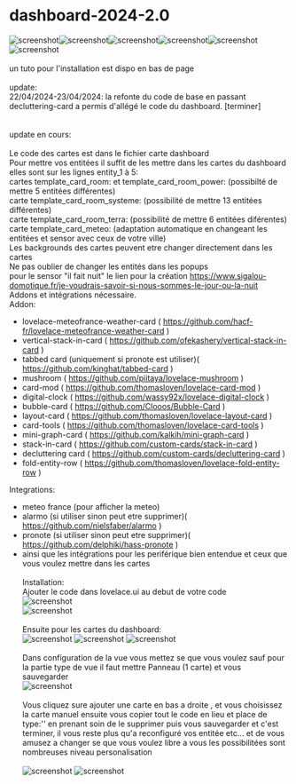 # dashboard-2024-2.0 <br>
![screenshot](https://github.com/RomainRou/dashboard-2024-2.0/blob/main/dashboard_1.jpg)![screenshot](https://github.com/RomainRou/dashboard-2024-2.0/blob/main/dashboard_2.jpg)![screenshot](https://github.com/RomainRou/dashboard-2024-2.0/blob/main/popup_1.png)![screenshot](https://github.com/RomainRou/dashboard-2024-2.0/blob/main/popup_2.png)![screenshot](https://github.com/RomainRou/dashboard-2024-2.0/blob/main/popup_3.png)![screenshot](https://github.com/RomainRou/dashboard-2024-2.0/blob/main/popup_4.png)<br><br>
un tuto pour l'installation est dispo en bas de page<br>
<br>
update:<br>
22/04/2024-23/04/2024: la refonte du code de base en passant decluttering-card a permis d'allégé le code du dashboard. [terminer]<br>
<br><br>
update en cours:<br>
<br>
Le code des cartes est dans le fichier carte dashboard<br>
Pour mettre vos entitées il suffit de les mettre dans les cartes du dashboard elles sont sur les lignes entity_1 à 5:<br>
cartes template_card_room: et template_card_room_power: (possibilté de mettre 5 entitées différentes)<br>
carte template_card_room_systeme: (possibilité de mettre 13 entitées différentes)<br>
carte template_card_room_terra: (possibilité de mettre 6 entitées diférentes)<br>
carte template_card_meteo: (adaptation automatique en changeant les entitées et sensor avec ceux de votre ville)<br>
Les backgrounds des cartes peuvent etre changer directement dans les cartes<br>
Ne pas oublier de changer les entités dans les popups <br>
pour le sensor "il fait nuit" le lien pour la création https://www.sigalou-domotique.fr/je-voudrais-savoir-si-nous-sommes-le-jour-ou-la-nuit<br>
Addons et intégrations nécessaire.<br>
Addon: 
  - lovelace-meteofrance-weather-card ( https://github.com/hacf-fr/lovelace-meteofrance-weather-card )
  - vertical-stack-in-card ( https://github.com/ofekashery/vertical-stack-in-card )
  - tabbed card (uniquement si pronote est utiliser)( https://github.com/kinghat/tabbed-card )
  - mushroom ( https://github.com/piitaya/lovelace-mushroom )
  - card-mod ( https://github.com/thomasloven/lovelace-card-mod )
  - digital-clock ( https://github.com/wassy92x/lovelace-digital-clock )
  - bubble-card ( https://github.com/Clooos/Bubble-Card )
  - layout-card ( https://github.com/thomasloven/lovelace-layout-card )
  - card-tools ( https://github.com/thomasloven/lovelace-card-tools )
  - mini-graph-card ( https://github.com/kalkih/mini-graph-card )
  - stack-in-card ( https://github.com/custom-cards/stack-in-card )
  - decluttering card ( https://github.com/custom-cards/decluttering-card )
  - fold-entity-row ( https://github.com/thomasloven/lovelace-fold-entity-row )


Integrations:
  - meteo france (pour afficher la meteo)
  - alarmo (si utiliser sinon peut etre supprimer)( https://github.com/nielsfaber/alarmo )
  - pronote (si utiliser sinon peut etre supprimer)( https://github.com/delphiki/hass-pronote )
  - ainsi que les intégrations pour les periférique bien entendue et ceux que vous voulez mettre dans les cartes<br><br>
Installation:<br>
Ajouter le code dans lovelace.ui au debut de votre code<br>
![screenshot](https://github.com/RomainRou/dashboard-2024-2.0/blob/main/lovelace_1.png)<br>
![screenshot](https://github.com/RomainRou/dashboard-2024-2.0/blob/main/lovelace_2.png)<br>
<br>Ensuite pour les cartes du dashboard:<br>
![screenshot](https://github.com/RomainRou/dashboard/blob/main/2.png)
![screenshot](https://github.com/RomainRou/dashboard/blob/main/3.png)
![screenshot](https://github.com/RomainRou/dashboard/blob/main/4.png)<br><br>
Dans configuration de la vue vous mettez se que vous voulez sauf pour la partie type de vue il faut mettre Panneau (1 carte) et vous sauvegarder<br>
![screenshot](https://github.com/RomainRou/dashboard/blob/main/5.png)<br><br>
Vous cliquez sure ajouter une carte en bas a droite , et vous choisissez la carte manuel ensuite vous copier tout le code en lieu et place de type:'' en prenant soin de le supprimer puis vous sauvegarder et c'est terminer, il vous reste plus qu'a reconfiguré vos entitée etc... et de vous amusez a changer se que vous voulez libre a vous les possibilitées sont nombreuses niveau personalisation <br><br>
![screenshot](https://github.com/RomainRou/dashboard/blob/main/6.png)
![screenshot](https://github.com/RomainRou/dashboard/blob/main/7.png)
  


